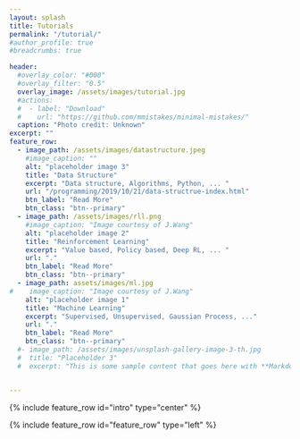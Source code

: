 ```yaml
---
layout: splash
title: Tutorials
permalink: "/tutorial/"
#author_profile: true
#breadcrumbs: true

header:
  #overlay_color: "#000"
  #overlay_filter: "0.5"
  overlay_image: /assets/images/tutorial.jpg
  #actions:
  #  - label: "Download"
  #    url: "https://github.com/mmistakes/minimal-mistakes/"
  caption: "Photo credit: Unknown"
excerpt: ""
feature_row:
  - image_path: /assets/images/datastructure.jpeg
    #image_caption: ""
    alt: "placeholder image 3"
    title: "Data Structure"
    excerpt: "Data structure, Algorithms, Python, ... "
    url: "/programming/2019/10/21/data-structrue-index.html"
    btn_label: "Read More"
    btn_class: "btn--primary"
  - image_path: /assets/images/rll.png
    #image_caption: "Image courtesy of J.Wang"
    alt: "placeholder image 2"
    title: "Reinforcement Learning"
    excerpt: "Value based, Policy based, Deep RL, ... "
    url: "."
    btn_label: "Read More"
    btn_class: "btn--primary"
  - image_path: assets/images/ml.jpg
#    image_caption: "Image courtesy of J.Wang"
    alt: "placeholder image 1"
    title: "Machine Learning"
    excerpt: "Supervised, Unsupervised, Gaussian Process, ..."
    url: "."
    btn_label: "Read More"
    btn_class: "btn--primary"
  #- image_path: /assets/images/unsplash-gallery-image-3-th.jpg
  #  title: "Placeholder 3"
  #  excerpt: "This is some sample content that goes here with **Markdown** formatting."


---
```

{% include feature_row id="intro" type="center" %}

{% include feature_row id="feature_row" type="left" %}
